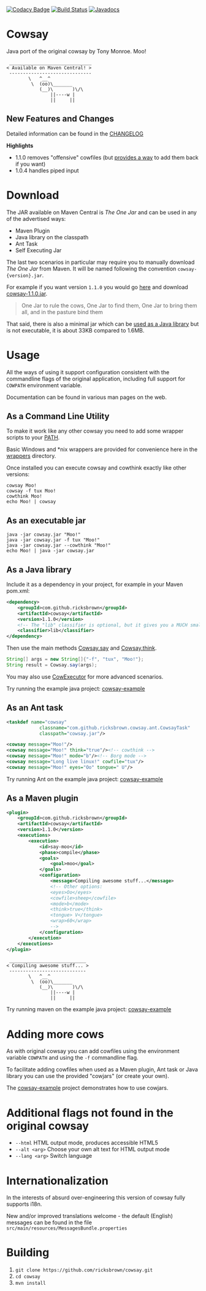 [![Codacy Badge](https://api.codacy.com/project/badge/Grade/c2ae0ae0cbc24295975e1f75bd111662)](https://www.codacy.com/app/ricksbrown/cowsay?utm_source=github.com&utm_medium=referral&utm_content=ricksbrown/cowsay&utm_campaign=badger)
[![Build Status](https://travis-ci.org/ricksbrown/cowsay.svg?branch=master)](https://travis-ci.org/ricksbrown/cowsay)
[![Javadocs](https://javadoc.io/badge/com.github.ricksbrown/cowsay.svg)](https://javadoc.io/doc/com.github.ricksbrown/cowsay)

# Cowsay
Java port of the original cowsay by Tony Monroe.
Moo!

```
 ______________________________
< Available on Maven Central! >
 ------------------------------
        \   ^__^
         \  (oo)\_______
            (__)\       )\/\
                ||----w |
                ||     ||
```

## New Features and Changes

Detailed information can be found in the [CHANGELOG](CHANGELOG.md)

**Highlights**

* 1.1.0 removes "offensive" cowfiles (but [provides a way](#Adding-more-cows) to add them back if you want)
* 1.0.4 handles piped input

# Download

The JAR available on Maven Central is _The One Jar_ and can be used in any of the advertised ways:
 * Maven Plugin
 * Java library on the classpath
 * Ant Task
 * Self Executing Jar

The last two scenarios in particular may require you to manually download _The One Jar_ from Maven.
It will be named following the convention `cowsay-{version}.jar`. 

For example if you want version `1.1.0` you would go [here](http://repo1.maven.org/maven2/com/github/ricksbrown/cowsay/1.1.0/) and download [cowsay-1.1.0.jar](http://repo1.maven.org/maven2/com/github/ricksbrown/cowsay/1.1.0/cowsay-1.1.0.jar).

>One Jar to rule the cows,
One Jar to find them,
One Jar to bring them all, 
and in the pasture bind them

That said, there is also a minimal jar which can be [used as a Java library](#As-a-Java-library) but is not executable, it is about 33KB compared to 1.6MB.

# Usage
All the ways of using it support configuration consistent with the commandline flags of the original application, including full support for `COWPATH` environment variable.

Documentation can be found in various man pages on the web.

## As a Command Line Utility
To make it work like any other cowsay 
you need to add some wrapper scripts to your [PATH](https://en.wikipedia.org/wiki/PATH_(variable)).

Basic Windows and *nix wrappers are provided for convenience here in the [wrappers](wrappers) directory.

Once installed you can execute cowsay and cowthink exactly like other versions:

```
cowsay Moo!
cowsay -f tux Moo!
cowthink Moo!
echo Moo! | cowsay
```

## As an executable jar

```
java -jar cowsay.jar "Moo!"
java -jar cowsay.jar -f tux "Moo!"
java -jar cowsay.jar --cowthink "Moo!"
echo Moo! | java -jar cowsay.jar
```

## As a Java library
Include it as a dependency in your project, for example in your Maven pom.xml:

```xml
<dependency>
	<groupId>com.github.ricksbrown</groupId>
	<artifactId>cowsay</artifactId>
	<version>1.1.0</version>
	<!-- The "lib" classifier is optional, but it gives you a MUCH smaller jar which is all you need as a Java library -->
	<classifier>lib</classifier>
</dependency>
```

Then use the main methods [Cowsay.say](https://static.javadoc.io/com.github.ricksbrown/cowsay/1.1.0/index.html?com/github/ricksbrown/cowsay/Cowsay.html) and [Cowsay.think](https://static.javadoc.io/com.github.ricksbrown/cowsay/1.1.0/index.html?com/github/ricksbrown/cowsay/Cowsay.html).


```java
String[] args = new String[]{"-f", "tux", "Moo!"};
String result = Cowsay.say(args);
```

You may also use [CowExecutor](https://static.javadoc.io/com.github.ricksbrown/cowsay/1.1.0/index.html?com/github/ricksbrown/cowsay/plugin/CowExecutor.html) for more advanced scenarios.

Try running the example java project: [cowsay-example](cowsay-example)

## As an Ant task

```xml
<taskdef name="cowsay"
			classname="com.github.ricksbrown.cowsay.ant.CowsayTask"
			classpath="cowsay.jar"/>

<cowsay message="Moo!"/>
<cowsay message="Moo!" think="true"/><!-- cowthink -->
<cowsay message="Moo!" mode="b"/><!-- Borg mode -->
<cowsay message="Long live linux!" cowfile="tux"/>
<cowsay message="Moo!" eyes="Oo" tongue=" U"/>
```

Try running Ant on the example java project: [cowsay-example](cowsay-example)

## As a Maven plugin

```xml
<plugin>
	<groupId>com.github.ricksbrown</groupId>
	<artifactId>cowsay</artifactId>
	<version>1.1.0</version>
	<executions>
		<execution>
			<id>say-moo</id>
			<phase>compile</phase>
			<goals>
				<goal>moo</goal>
			</goals>
			<configuration>
				<message>Compiling awesome stuff...</message>
				<!-- Other options:
				<eyes>Oo</eyes>
				<cowfile>sheep</cowfile>
				<mode>b</mode>
				<think>true</think>
				<tongue> V</tongue>
				<wrap>60</wrap>
				-->
			</configuration>
		</execution>
	</executions>
</plugin>
```
```
 ____________________________
< Compiling awesome stuff... >
 ----------------------------
        \   ^__^
         \  (oo)\_______
            (__)\       )\/\
                ||----w |
                ||     ||
```

Try running maven on the example java project: [cowsay-example](cowsay-example)

# Adding more cows
As with original cowsay you can add cowfiles using the environment variable `COWPATH` and using the `-f` commandline flag.

To facilitate adding cowfiles when used as a Maven plugin, Ant task or Java library you can use the provided "cowjars" (or create your own).

The [cowsay-example](cowsay-example) project demonstrates how to use cowjars.

# Additional flags not found in the original cowsay
* `--html` HTML output mode, produces accessible HTML5
* `--alt <arg>` Choose your own alt text for HTML output mode
* `--lang <arg>` Switch language

# Internationalization
In the interests of absurd over-engineering this version of cowsay fully supports i18n.

New and/or improved translations welcome - the default (English) messages can be found in the file `src/main/resources/MessagesBundle.properties`

# Building
1. `git clone https://github.com/ricksbrown/cowsay.git`
2. `cd cowsay`
3. `mvn install`
